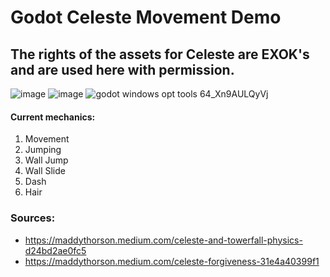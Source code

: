 # Godot Celeste Movement Demo
## The rights of the assets for Celeste are EXOK's and are used here with permission.
![image](https://github.com/Eneskp3441/Godot-Celeste-Movement-Demo/assets/100702845/178e07fc-b31b-45c2-a5cf-6cfc1ae94ca3)
![image](https://github.com/Eneskp3441/Godot-Celeste-Movement-Demo/assets/100702845/58f81038-8c4c-496c-a12b-f373a68f8889)
![godot windows opt tools 64_Xn9AULQyVj](https://github.com/Eneskp3441/Godot-Celeste-Movement-Demo/assets/100702845/bf35bbd0-3717-4955-873c-163635ec405f)
#### Current mechanics:
1. Movement
2. Jumping
3. Wall Jump
4. Wall Slide
5. Dash
6. Hair
### Sources:
- https://maddythorson.medium.com/celeste-and-towerfall-physics-d24bd2ae0fc5
- https://maddythorson.medium.com/celeste-forgiveness-31e4a40399f1
